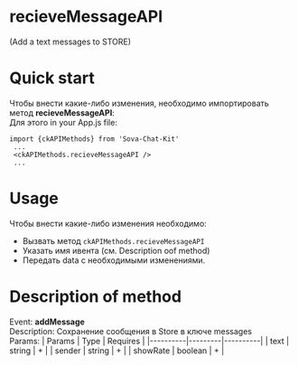 # recieveMessageAPI
(Add a text messages to STORE)

# Quick start
Чтобы внести какие-либо изменения, необходимо импортировать метод **recieveMessageAPI**:  
Для этого in your App.js file:
```
import {ckAPIMethods} from 'Sova-Chat-Kit'
 ...
 <ckAPIMethods.recieveMessageAPI />
 ...
 ```
 
 # Usage
 Чтобы внести какие-либо изменения необходимо:  
* Вызвать метод `ckAPIMethods.recieveMessageAPI` 
* Указать имя ивента (cм. Description oof method)  
* Передать data с необходимыми изменениями.  

# Description of method
Event: **addMessage**  
Description: Сохранение сообщения в Store в ключе messages  
Params:
| Params   | Type    | Requires |
|----------|---------|----------|
| text     | string  | +        |
| sender   | string  | +        |
| showRate | boolean | +        |
